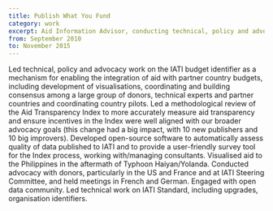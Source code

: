 ```yaml
---
title: Publish What You Fund
category: work
excerpt: Aid Information Advisor, conducting technical, policy and advocacy work around the International Aid Transparency Initiatve.
from: September 2010
to: November 2015
---
```

Led technical, policy and advocacy work on the IATI budget identifier as a mechanism for enabling the integration of aid with partner country budgets, including development of visualisations, coordinating and building consensus among a large group of donors, technical experts and partner countries and coordinating country pilots. Led a methodological review of the Aid Transparency Index to more accurately measure aid transparency and ensure incentives in the Index were well aligned with our broader advocacy goals (this change had a big impact, with 10 new publishers and 10 big improvers). Developed open-source software to automatically assess quality of data published to IATI and to provide a user-friendly survey tool for the Index process, working with/managing consultants. Visualised aid to the Philippines in the aftermath of Typhoon Haiyan/Yolanda. Conducted advocacy with donors, particularly in the US and France and at IATI Steering Committee, and held meetings in French and German. Engaged with open data community. Led technical work on IATI Standard, including upgrades, organisation identifiers.